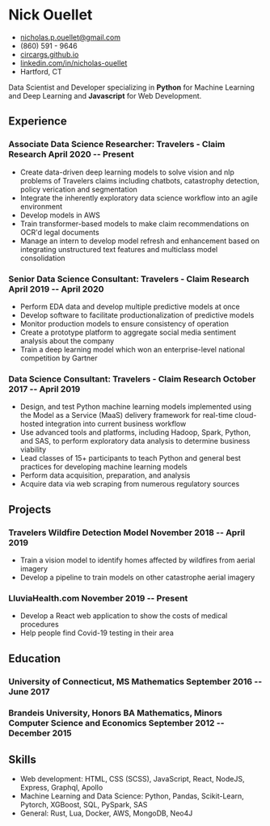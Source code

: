 <!-- The (first) h1 will be used as the <title> of the HTML page -->

# Nick Ouellet

<!-- The unordered list immediately after the h1 will be formatted on a single
line. It is intended to be used for contact details -->

- <nicholas.p.ouellet@gmail.com>
- (860) 591 - 9646
- [circargs.github.io](circargs.github.io)
- [linkedin.com/in/nicholas-ouellet](linkedin.com/in/nicholas-ouellet)
- Hartford, CT

<!-- The paragraph after the h1 and ul and before the first h2 is optional. It
is intended to be used for a short summary. -->

Data Scientist and Developer specializing in **Python** for Machine Learning and Deep Learning and **Javascript** for Web Development.

## Experience

<!-- You have to wrap the "left" and "right" half of these headings in spans by
hand -->

### <span>Associate Data Science Researcher: Travelers - Claim Research</span> <span>April 2020 -- Present</span>

- Create data-driven deep learning models to solve vision and nlp problems of Travelers claims including chatbots, catastrophy detection, policy verication and segmentation
- Integrate the inherently exploratory data science workflow into an agile environment
- Develop models in AWS
- Train transformer-based models to make claim recommendations on OCR'd legal documents
- Manage an intern to develop model refresh and enhancement based on integrating unstructured text features and multiclass model consolidation

### <span>Senior Data Science Consultant: Travelers - Claim Research</span> <span>April 2019 -- April 2020</span>

- Perform EDA data and develop multiple predictive models at once
- Develop software to facilitate productionalization of predictive models
- Monitor production models to ensure consistency of operation
- Create a prototype platform to aggregate social media sentiment analysis about the company
- Train a deep learning model which won an enterprise-level national competition by Gartner

### <span>Data Science Consultant: Travelers - Claim Research</span> <span>October 2017 -- April 2019</span>

- Design, and test Python machine learning models implemented using the Model as a Service (MaaS) delivery framework for real-time cloud-hosted integration into current business workflow
- Use advanced tools and platforms, including Hadoop, Spark, Python, and SAS, to perform exploratory data analysis to determine business viability
- Lead classes of 15+ participants to teach Python and general best practices for developing machine learning models
- Perform data acquisition, preparation, and analysis
- Acquire data via web scraping from numerous regulatory sources

## Projects

### <span>Travelers Wildfire Detection Model</span> <span>November 2018 -- April 2019</span>

- Train a vision model to identify homes affected by wildfires from aerial imagery
- Develop a pipeline to train models on other catastrophe aerial imagery

### <span>LluviaHealth.com</span> <span>November 2019 -- Present</span>

- Develop a React web application to show the costs of medical procedures
- Help people find Covid-19 testing in their area

## Education

### <span>University of Connecticut, MS Mathematics</span> <span>September 2016 -- June 2017</span>

### <span>Brandeis University, Honors BA Mathematics, Minors Computer Science and Economics</span> <span>September 2012 -- December 2015</span>

## Skills

- Web development: HTML, CSS (SCSS), JavaScript, React, NodeJS, Express, Graphql, Apollo
- Machine Learning and Data Science: Python, Pandas, Scikit-Learn, Pytorch, XGBoost, SQL, PySpark, SAS
- General: Rust, Lua, Docker, AWS, MongoDB, Neo4J
